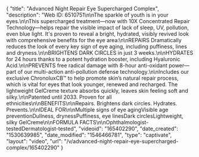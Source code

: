 {
    "title": "Advanced Night Repair Eye Supercharged Complex",
    "description": "Web ID: 6510751\n\nThe sparkle of youth is in your eyes.\n\nThis supercharged treatment—now with 10X Concentrated Repair Technology—helps repair the visible impact of lack of sleep, UV, pollution, even blue light. It's proven to reveal a bright, hydrated, visibly revived look with comprehensive benefits for the eye area:\n\nREPAIRS Dramatically reduces the look of every key sign of eye aging, including puffiness, lines and dryness.\n\nBRIGHTENS DARK CIRCLES in just 3 weeks.\n\nHYDRATES for 24 hours thanks to a potent hydration booster, including Hyaluronic Acid.\n\nPREVENTS free radical damage with 8-hour anti-oxidant power—part of our multi-action anti-pollution defense technology.\n\nIncludes our exclusive ChronoluxCB™ to help promote skin’s natural repair process, which is vital for eyes that look younger, renewed and recharged. The lightweight GelCreme texture absorbs quickly, leaves skin feeling soft and silky.\n\nPatented until 2033. Proven for all ethnicities\n\nBENEFITS\n\nRepairs. Brightens dark circles. Hydrates. Prevents.\n\nIDEAL FOR\n\nMultiple signs of eye agingVisible age preventionDullness, drynessPuffiness, eye linesDark circlesLightweight, silky GelCreme\n\nFORMULA FACTS\n\nOphthalmologist-testedDermatologist-tested",
    "videoid": "165402290",
    "date_created": "1530639985",
    "date_modified": "1546466781",
    "type": "captivate",
    "layout": "video",
    "url": "\/v\/advanced-night-repair-eye-supercharged-complex\/165402290"
}